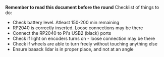 __Remember to read this document before the round__
Checklist of things to do:
- Check battery level. Atleast 150-200 min remaining
- RP2040 is correctly inserted. Loose connections may be there
- Connect the RP2040 to Pi's USB2 (black) ports
- Check if light on encoders turns on - loose connection may be there
- Check if wheels are able to turn freely without touching anything else
- Ensure baaack lidar is in proper place, and not at an angle
